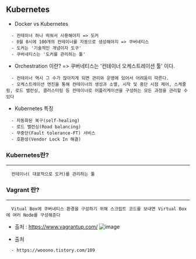 ## Kubernetes
+ Docker vs Kubernetes
``` 
  - 컨테이너 하나 띄워서 사용해야지 => 도커
  - 0월 0시에 100개의 컨테이너를 자동으로 생성해야지 => 쿠버네티스
  - 도커는 '기술적인 개념이자 도구'
  - 쿠버네티스는 '도커를 관리하는 툴'
```

+ Orchestration 이란?
=> 쿠버네티스는 '컨테이너 오케스트레이션 툴' 이다.
``` 
  - 컨테이너 역시 그 수가 많아지게 되면 관리와 운영에 있어서 어려움이 따른다.
  - 오케스트레이션 엔진을 통해 컨테이너의 생성과 소멸, 시작 및 중단 시점 제어, 스케줄링, 로드 밸런싱, 클러스터링 등 컨테이너로 어플리케이션을 구성하는 모든 과정을 관리할 수 있다
```

+ Kubernetes 특징 
``` 
  - 자동화된 복구(self-healing)
  - 로드 밸런싱(Road balancing)
  - 무중단(Fault tolerance-FT) 서비스
  - 호환성(Vendor Lock In 해결)
```

### Kubernetes란?
---
```
  컨테이너( 대표적으로 도커)를 관리하는 툴
```

### Vagrant 란?
---
```
  Vitual Box에 쿠버네티스 환경을 구성하기 위해 스크립트 코드를 보내면 Virtual Box에 여러 Node를 구성해준다 
```
+ 출처 : https://www.vagrantup.com/
![image](https://user-images.githubusercontent.com/76584547/130187009-539b0b51-9fd5-4b55-9e8e-1c80cfee1195.png)


+ 출처
``` 
  - https://wooono.tistory.com/109
```
